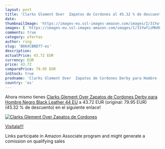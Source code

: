 ```yaml
---
layout: post
title: 'Clarks Glement Over  Zapatos de Cordones al 45.32 % de descuento'
date: 
thumbnailImage: 'https://images-eu.ssl-images-amazon.com/images/I/31YwfizMm9L._SL200_.jpg'
images: [ 'https://images-eu.ssl-images-amazon.com/images/I/31YwfizMm9L._SL200_.jpg' ]
comments: true
category: ofertas
author: ring
slug: 'B06XCBND77-es'
description:
actualPrice: 43.72 EUR
currency: EUR
price: 43.72
comparePrice: 79.95 EUR
inStock: true
prodname: 'Clarks Glement Over  Zapatos de Cordones Derby para Hombre  Negro  Black Leather   44 EU'
country: 'es'
---
```


Ahora mismo tienes [Clarks Glement Over  Zapatos de Cordones Derby para Hombre  Negro  Black Leather   44 EU](https://www.amazon.es/dp/B06XCBND77/?tag=tolees-21) a 43.72 EUR (original: 79.95 EUR) (45.32 %  de descuento) en el siguiente enlace!

[![Clarks Glement Over  Zapatos de Cordones](https://images-eu.ssl-images-amazon.com/images/I/31YwfizMm9L._SL200_.jpg)](https://www.amazon.es/dp/B06XCBND77/?tag=tolees-21)

[Visítala!!!](https://www.amazon.es/dp/B06XCBND77/?tag=tolees-21)

Links participate in Amazon Associate program and might generate a comission on qualifying sales
